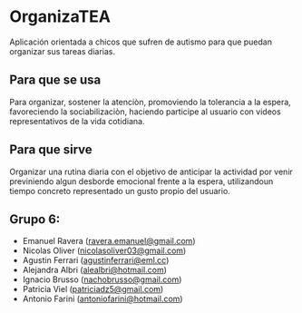 OrganizaTEA
==================

Aplicación orientada a chicos que sufren de autismo para que puedan organizar sus tareas diarias. 

Para que se usa
----------------

Para organizar, sostener la atenciòn, promoviendo la tolerancia a la espera, favoreciendo la sociabilizaciòn, haciendo participe al usuario con videos representativos de la vida cotidiana.

Para que sirve
----------------

Organizar una rutina diaria con el objetivo de anticipar la actividad por venir previniendo algun desborde emocional frente a la espera, utilizandoun tiempo concreto representado un gusto propio del usuario.

Grupo 6:
--------

* Emanuel Ravera (ravera.emanuel@gmail.com)
* Nicolas Oliver (nicolasoliver03@gmail.com)
* Agustin Ferrari (agustinferrari@eml.cc)
* Alejandra Albri (alealbri@hotmail.com)
* Ignacio Brusso (nachobrusso@gmail.com)
* Patricia Viel (patriciadz5@gmail.com)
* Antonio Farini (antoniofarini@hotmail.com)

